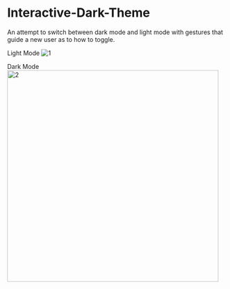 # Interactive-Dark-Theme
An attempt to switch between dark mode and light mode with gestures that guide a new user as to how to toggle.

Light Mode
![1](https://user-images.githubusercontent.com/53186763/131227576-6f8c4f34-1d7f-47a5-b14a-3fad484ea9be.PNG)


Dark Mode
<img width="486" alt="2" src="https://user-images.githubusercontent.com/53186763/131227581-b0bb0b2c-55e1-445e-bf42-b65b81cd1b2e.PNG">
